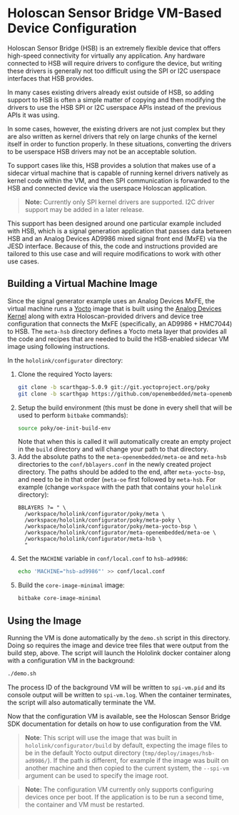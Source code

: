 # Holoscan Sensor Bridge VM-Based Device Configuration

Holoscan Sensor Bridge (HSB) is an extremely flexible device that offers high-speed
connectivity for virtually any application. Any hardware connected to HSB will require
drivers to configure the device, but writing these drivers is generally not too
difficult using the SPI or I2C userspace interfaces that HSB provides.

In many cases existing drivers already exist outside of HSB, so adding support to HSB is
often a simple matter of copying and then modifying the drivers to use the HSB SPI or
I2C userspace APIs instead of the previous APIs it was using.

In some cases, however, the existing drivers are not just complex but they are also
written as kernel drivers that rely on large chunks of the kernel itself in order to
function properly. In these situations, converting the drivers to be userspace HSB
drivers may not be an acceptable solution.

To support cases like this, HSB provides a solution that makes use of a sidecar virtual
machine that is capable of running kernel drivers natively as kernel code within the VM,
and then SPI communication is forwarded to the HSB and connected device via the
userspace Holoscan application.

> **Note:** Currently only SPI kernel drivers are supported. I2C driver support may be
> added in a later release.

This support has been designed around one particular example included with HSB, which is
a signal generation application that passes data between HSB and an Analog Devices
AD9986 mixed signal front end (MxFE) via the JESD interface. Because of this, the code
and instructions provided are tailored to this use case and will require modifications
to work with other use cases.

## Building a Virtual Machine Image

Since the signal generator example uses an Analog Devices MxFE, the virtual machine runs
a [Yocto] image that is built using the [Analog Devices Kernel] along with extra
Holoscan-provided drivers and device tree configuration that connects the MxFE
(specifically, an AD9986 + HMC7044) to HSB. The `meta-hsb` directory defines a Yocto
meta layer that provides all the code and recipes that are needed to build the
HSB-enabled sidecar VM image using following instructions.

In the `hololink/configurator` directory:

1. Clone the required Yocto layers:
   ```sh
   git clone -b scarthgap-5.0.9 git://git.yoctoproject.org/poky
   git clone -b scarthgap https://github.com/openembedded/meta-openembedded.git
   ```
1. Setup the build environment (this must be done in every shell that will be used to
   perform `bitbake` commands):
   ```sh
   source poky/oe-init-build-env
   ```
   Note that when this is called it will automatically create an empty project in the
   `build` directory and will change your path to that directory.
1. Add the absolute paths to the `meta-openembedded/meta-oe` and `meta-hsb` directories
   to the `conf/bblayers.conf` in the newly created project directory. The paths should
   be added to the end, after `meta-yocto-bsp`, and need to be in that order (`meta-oe`
   first followed by `meta-hsb`. For example (change `workspace` with the path that
   contains your `hololink` directory):
   ```
   BBLAYERS ?= " \
     /workspace/hololink/configurator/poky/meta \
     /workspace/hololink/configurator/poky/meta-poky \
     /workspace/hololink/configurator/poky/meta-yocto-bsp \
     /workspace/hololink/configurator/meta-openembedded/meta-oe \
     /workspace/hololink/configurator/meta-hsb \
     "
   ```
1. Set the `MACHINE` variable in `conf/local.conf` to `hsb-ad9986`:
   ```sh
   echo 'MACHINE="hsb-ad9986"' >> conf/local.conf
   ```
1. Build the `core-image-minimal` image:
   ```sh
   bitbake core-image-minimal
   ```

## Using the Image

Running the VM is done automatically by the `demo.sh` script in this directory. Doing so
requires the image and device tree files that were output from the build step, above.
The script will launch the Hololink docker container along with a configuration VM in
the background:

```sh
./demo.sh
```

The process ID of the background VM will be written to `spi-vm.pid` and its console
output will be written to `spi-vm.log`. When the container terminates, the script will
also automatically terminate the VM.

Now that the configuration VM is available, see the Holoscan Sensor Bridge SDK
documentation for details on how to use configuration from the VM.

> **Note**: This script will use the image that was built in
> `hololink/configurator/build` by default, expecting the image files to be in the
> default Yocto output directory (`tmp/deploy/images/hsb-ad9986/`). If the path is
> different, for example if the image was built on another machine and then copied to
> the current system, the `--spi-vm` argument can be used to specify the image root.

> **Note:** The configuration VM currently only supports configuring devices once per
> boot. If the application is to be run a second time, the container and VM must be
> restarted.

[analog devices kernel]: https://github.com/analogdevicesinc/linux
[yocto]: https://www.yoctoproject.org/
